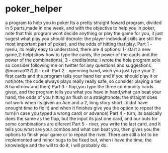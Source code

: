 # poker_helper
a program to help you in poker
  Its a pretty straight foward program, divided in 5 parts,made in one week, and with the objective to help you in poker, note that this program wont decide anything or play the game for you, it just sugest what play you should do(note: the player individual skills are still the most important part of poker), and the odds of hitting that play.
  Part 1 - menu, its really easy to understand, there are 4 options: 1- start a new game,2-help(show how to type the cards, the power of the cards and the power of the combinations), 3 - credits(note: i wrote the hole program solo so consider following me on twitter for any questions and suggestions @marcao137),0 - exit.
  Part 2 - openning hand, wich you just type your 2 first cards and the program tells your hand tier and if you should play it or not(note: the code always plays really really safe, so consider playing a tier 8 hand now and then)
  Part 3 - flop,you type the three community cards given, and the program tells you what you have in hand,what can beat your hand, the odds of you hitting an flush or a straight(note: the straight does not work when its given an Ace and a 2, long story short i didnt have enought time to fix it) and when it finishes give you the option to repeat the turn(in case you typed a wrong card) or advance)
  Part 4 - turn, its basically does the same as the flop, but the input its just one card, and our outs for some combinations are diferent
  Part 5 - river, you write the last card, and it tells you what are your combos and what can beat you, then gives you the options to finish your game or to repeat the river.
  There are still a lot to be implemented and minor bugs to be fixed but, when i have the time, the knowledge and the will to do it, i will probably do.
